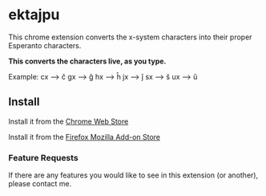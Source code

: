 # ektajpu #

This chrome extension converts the x-system characters into their proper Esperanto characters.

**This converts the characters live, as you type.**

Example:
cx ⟶ ĉ
gx ⟶ ĝ
hx ⟶ ĥ
jx ⟶ ĵ
sx ⟶ ŝ
ux ⟶ ŭ

## Install ##

Install it from the [Chrome Web Store](https://chrome.google.com/webstore/detail/ektajpu-esperanto-text-co/imcphpmkkohhbaipkceicfheidilofbo)

Install it from the [Firefox Mozilla Add-on Store](https://addons.mozilla.org/addon/ektajpu-esperanto-converter/)

### Feature Requests ###

If there are any features you would like to see in this extension (or another), please contact me.
